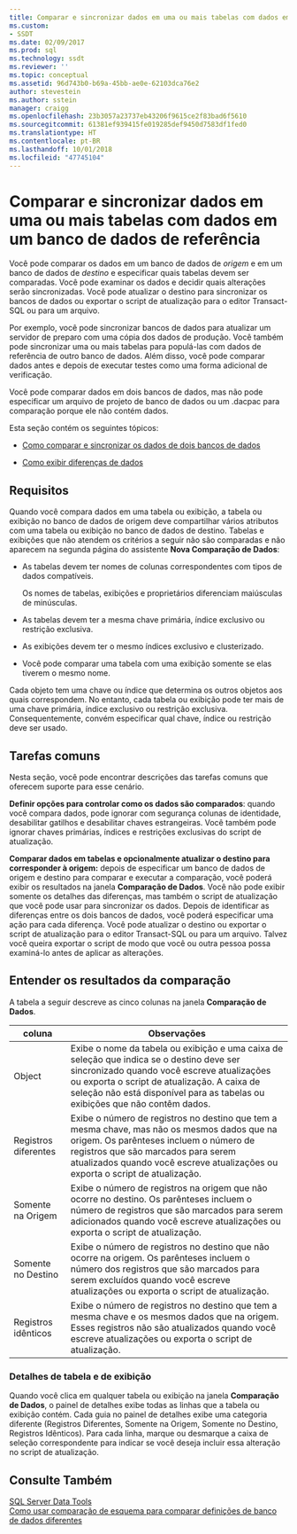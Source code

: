 ```yaml
---
title: Comparar e sincronizar dados em uma ou mais tabelas com dados em um banco de dados de referência | Microsoft Docs
ms.custom:
- SSDT
ms.date: 02/09/2017
ms.prod: sql
ms.technology: ssdt
ms.reviewer: ''
ms.topic: conceptual
ms.assetid: 96d743b0-b69a-45bb-ae0e-62103dca76e2
author: stevestein
ms.author: sstein
manager: craigg
ms.openlocfilehash: 23b3057a23737eb43206f9615ce2f83bad6f5610
ms.sourcegitcommit: 61381ef939415fe019285def9450d7583df1fed0
ms.translationtype: HT
ms.contentlocale: pt-BR
ms.lasthandoff: 10/01/2018
ms.locfileid: "47745104"
---
```

# <a name="compare-and-synchronize-data-in-one-or-more-tables-with-data-in-a-reference-database"></a>Comparar e sincronizar dados em uma ou mais tabelas com dados em um banco de dados de referência
Você pode comparar os dados em um banco de dados de *origem* e em um banco de dados de *destino* e especificar quais tabelas devem ser comparadas. Você pode examinar os dados e decidir quais alterações serão sincronizadas. Você pode atualizar o destino para sincronizar os bancos de dados ou exportar o script de atualização para o editor Transact\-SQL ou para um arquivo.  
  
Por exemplo, você pode sincronizar bancos de dados para atualizar um servidor de preparo com uma cópia dos dados de produção. Você também pode sincronizar uma ou mais tabelas para populá-las com dados de referência de outro banco de dados. Além disso, você pode comparar dados antes e depois de executar testes como uma forma adicional de verificação.  
  
Você pode comparar dados em dois bancos de dados, mas não pode especificar um arquivo de projeto de banco de dados ou um .dacpac para comparação porque ele não contém dados.  
  
Esta seção contém os seguintes tópicos:  
  
-   [Como comparar e sincronizar os dados de dois bancos de dados](../ssdt/how-to-compare-and-synchronize-the-data-of-two-databases.md)  
  
-   [Como exibir diferenças de dados](../ssdt/how-to-view-data-differences.md)  
  
## <a name="requirements"></a>Requisitos  
Quando você compara dados em uma tabela ou exibição, a tabela ou exibição no banco de dados de origem deve compartilhar vários atributos com uma tabela ou exibição no banco de dados de destino. Tabelas e exibições que não atendem os critérios a seguir não são comparadas e não aparecem na segunda página do assistente **Nova Comparação de Dados**:  
  
-   As tabelas devem ter nomes de colunas correspondentes com tipos de dados compatíveis.  
  
    Os nomes de tabelas, exibições e proprietários diferenciam maiúsculas de minúsculas.  
  
-   As tabelas devem ter a mesma chave primária, índice exclusivo ou restrição exclusiva.  
  
-   As exibições devem ter o mesmo índices exclusivo e clusterizado.  
  
-   Você pode comparar uma tabela com uma exibição somente se elas tiverem o mesmo nome.  
  
Cada objeto tem uma chave ou índice que determina os outros objetos aos quais correspondem. No entanto, cada tabela ou exibição pode ter mais de uma chave primária, índice exclusivo ou restrição exclusiva. Consequentemente, convém especificar qual chave, índice ou restrição deve ser usado.  
  
## <a name="common-tasks"></a>Tarefas comuns  
Nesta seção, você pode encontrar descrições das tarefas comuns que oferecem suporte para esse cenário.  
  
**Definir opções para controlar como os dados são comparados**: quando você compara dados, pode ignorar com segurança colunas de identidade, desabilitar gatilhos e desabilitar chaves estrangeiras. Você também pode ignorar chaves primárias, índices e restrições exclusivas do script de atualização.  
  
**Comparar dados em tabelas e opcionalmente atualizar o destino para corresponder à origem:** depois de especificar um banco de dados de origem e destino para comparar e executar a comparação, você poderá exibir os resultados na janela **Comparação de Dados**. Você não pode exibir somente os detalhes das diferenças, mas também o script de atualização que você pode usar para sincronizar os dados. Depois de identificar as diferenças entre os dois bancos de dados, você poderá especificar uma ação para cada diferença. Você pode atualizar o destino ou exportar o script de atualização para o editor Transact\-SQL ou para um arquivo. Talvez você queira exportar o script de modo que você ou outra pessoa possa examiná-lo antes de aplicar as alterações.  
  
## <a name="UnderstandingDataCompareResults"></a>Entender os resultados da comparação  
A tabela a seguir descreve as cinco colunas na janela **Comparação de Dados**.  
  
|coluna|Observações|  
|----------|---------|  
|Object|Exibe o nome da tabela ou exibição e uma caixa de seleção que indica se o destino deve ser sincronizado quando você escreve atualizações ou exporta o script de atualização. A caixa de seleção não está disponível para as tabelas ou exibições que não contêm dados.|  
|Registros diferentes|Exibe o número de registros no destino que tem a mesma chave, mas não os mesmos dados que na origem. Os parênteses incluem o número de registros que são marcados para serem atualizados quando você escreve atualizações ou exporta o script de atualização.|  
|Somente na Origem|Exibe o número de registros na origem que não ocorre no destino. Os parênteses incluem o número de registros que são marcados para serem adicionados quando você escreve atualizações ou exporta o script de atualização.|  
|Somente no Destino|Exibe o número de registros no destino que não ocorre na origem. Os parênteses incluem o número dos registros que são marcados para serem excluídos quando você escreve atualizações ou exporta o script de atualização.|  
|Registros idênticos|Exibe o número de registros no destino que tem a mesma chave e os mesmos dados que na origem. Esses registros não são atualizados quando você escreve atualizações ou exporta o script de atualização.|  
  
### <a name="table-and-view-details"></a>Detalhes de tabela e de exibição  
Quando você clica em qualquer tabela ou exibição na janela **Comparação de Dados**, o painel de detalhes exibe todas as linhas que a tabela ou exibição contém. Cada guia no painel de detalhes exibe uma categoria diferente (Registros Diferentes, Somente na Origem, Somente no Destino, Registros Idênticos). Para cada linha, marque ou desmarque a caixa de seleção correspondente para indicar se você deseja incluir essa alteração no script de atualização.  
  
## <a name="see-also"></a>Consulte Também  
[SQL Server Data Tools](../ssdt/sql-server-data-tools.md)  
[Como usar comparação de esquema para comparar definições de banco de dados diferentes](../ssdt/how-to-use-schema-compare-to-compare-different-database-definitions.md)  
  
